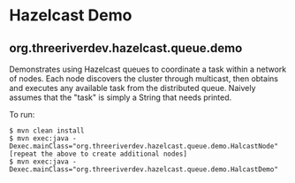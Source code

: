 # Hazelcast Demo

## org.threeriverdev.hazelcast.queue.demo

Demonstrates using Hazelcast queues to coordinate a task within a network of nodes.  Each node discovers the cluster
through multicast, then obtains and executes any available task from the distributed queue.  Naively assumes that
the "task" is simply a String that needs printed.

To run:

	$ mvn clean install
	$ mvn exec:java -Dexec.mainClass="org.threeriverdev.hazelcast.queue.demo.HalcastNode"
	[repeat the above to create additional nodes]
	$ mvn exec:java -Dexec.mainClass="org.threeriverdev.hazelcast.queue.demo.HalcastDemo"